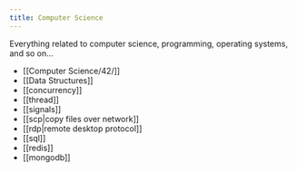 ```yaml
---
title: Computer Science
---
```


Everything related to computer science, programming, operating systems, and so on...

- [[Computer Science/42/]]
- [[Data Structures]]
- [[concurrency]]
- [[thread]]
- [[signals]]
- [[scp|copy files over network]]
- [[rdp|remote desktop protocol]]
- [[sql]]
- [[redis]]
- [[mongodb]]

